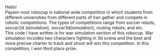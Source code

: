 Hello! <br />
Payam-noor robocup is national wide competition in which students from different universities from different parts of Iran gather and compete in robotic competitions. The types of competitions range from soccer robots, soccer2d (simulation), soccer3d(simulation), routing robots, and etc. <br />
This code I have written is for war simulation section of this robocup. War simulation inculdes two characters fighting in 3d scene and the best and more precise charter to track and shoot will win this competition. In this competition, I won third place prize.
